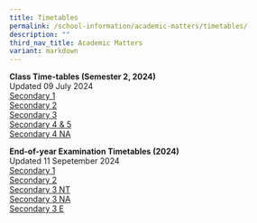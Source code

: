 ```yaml
---
title: Timetables
permalink: /school-information/academic-matters/timetables/
description: ""
third_nav_title: Academic Matters
variant: markdown
---
```

**Class Time-tables (Semester 2, 2024)** <br>
Updated 09 July 2024 <br>
[Secondary 1](/files/2024_Sem_2_Class_Timetable_Sec_1_2_July.pdf)<br>
[Secondary 2](/files/2024_Sem_2_Class_Timetable_Sec_2_2_July.pdf)<br>
[Secondary 3](/files/2024_Sem_2_Class_Timetable_Sec_3_3_July.pdf)<br>
[Secondary 4 &amp; 5](/files/2024_Sem_2_Class_Timetable_Sec_45_2_July.pdf)<br>
[Secondary 4 NA](/files/Term_4_modified_TT_16_Sept.pdf)

**End-of-year Examination Timetables (2024)**<br>
Updated 11 Sepetember 2024 <br>
[Secondary 1](/files/EYE_Timetable_2024_Sec_1.pdf)<br>
[Secondary 2](/files/EYE_TimeTable_2024_Sec_2.pdf)<br>
[Secondary 3 NT](/files/EYE_Timetable_2024_Sec_3NT.pdf)<br>
[Secondary 3 NA](/files/EYE_Timetable_2024_Sec_3NA.pdf)<br>
[Secondary 3 E](/files/EYE_Timetable_2024_Sec_3E.pdf)<br>